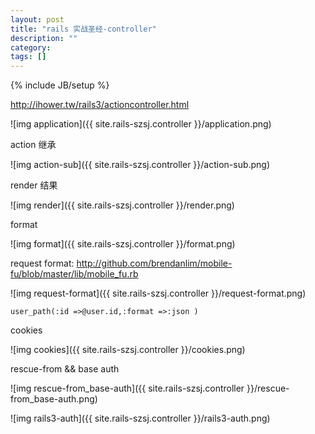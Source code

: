 ```yaml
---
layout: post
title: "rails 实战圣经-controller"
description: ""
category: 
tags: []
---
```

{% include JB/setup %}

<http://ihower.tw/rails3/actioncontroller.html>  

![img application]({{ site.rails-szsj.controller }}/application.png)

action 继承  

![img action-sub]({{ site.rails-szsj.controller }}/action-sub.png)

render 结果  


![img render]({{ site.rails-szsj.controller }}/render.png)

format  

![img format]({{ site.rails-szsj.controller }}/format.png)

request format: <http://github.com/brendanlim/mobile-fu/blob/master/lib/mobile_fu.rb>

![img request-format]({{ site.rails-szsj.controller }}/request-format.png)


	user_path(:id =>@user.id,:format =>:json )  

cookies  

![img cookies]({{ site.rails-szsj.controller }}/cookies.png)


rescue-from && base auth  


![img rescue-from_base-auth]({{ site.rails-szsj.controller }}/rescue-from_base-auth.png)


![img rails3-auth]({{ site.rails-szsj.controller }}/rails3-auth.png)



